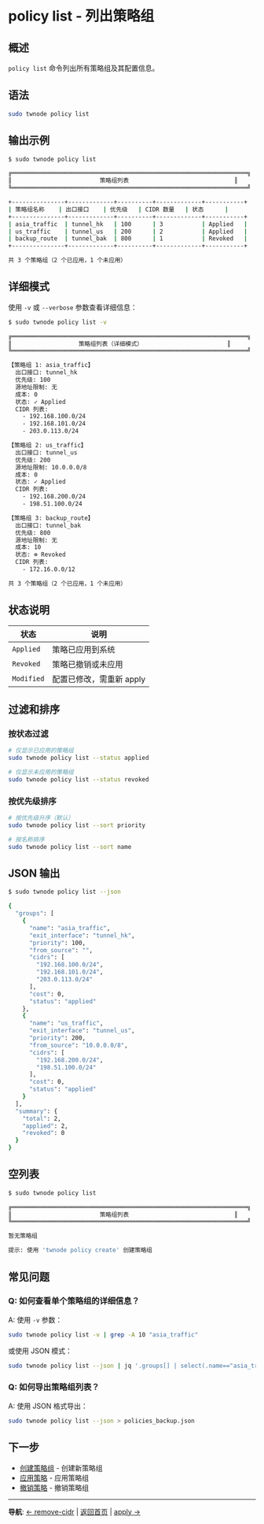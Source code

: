 # policy list - 列出策略组

## 概述

`policy list` 命令列出所有策略组及其配置信息。

## 语法

```bash
sudo twnode policy list
```

## 输出示例

```bash
$ sudo twnode policy list

╔═══════════════════════════════════════════════════════════════════╗
║                         策略组列表                              ║
╚═══════════════════════════════════════════════════════════════════╝

+---------------+-------------+----------+-------------+-----------+
| 策略组名称    | 出口接口    | 优先级   | CIDR 数量   | 状态      |
+---------------+-------------+----------+-------------+-----------+
| asia_traffic  | tunnel_hk   | 100      | 3           | Applied   |
| us_traffic    | tunnel_us   | 200      | 2           | Applied   |
| backup_route  | tunnel_bak  | 800      | 1           | Revoked   |
+---------------+-------------+----------+-------------+-----------+

共 3 个策略组（2 个已应用，1 个未应用）
```

## 详细模式

使用 `-v` 或 `--verbose` 参数查看详细信息：

```bash
$ sudo twnode policy list -v

╔═══════════════════════════════════════════════════════════════════╗
║                   策略组列表（详细模式）                        ║
╚═══════════════════════════════════════════════════════════════════╝

【策略组 1: asia_traffic】
  出口接口: tunnel_hk
  优先级: 100
  源地址限制: 无
  成本: 0
  状态: ✓ Applied
  CIDR 列表:
    - 192.168.100.0/24
    - 192.168.101.0/24
    - 203.0.113.0/24

【策略组 2: us_traffic】
  出口接口: tunnel_us
  优先级: 200
  源地址限制: 10.0.0.0/8
  成本: 0
  状态: ✓ Applied
  CIDR 列表:
    - 192.168.200.0/24
    - 198.51.100.0/24

【策略组 3: backup_route】
  出口接口: tunnel_bak
  优先级: 800
  源地址限制: 无
  成本: 10
  状态: ⊗ Revoked
  CIDR 列表:
    - 172.16.0.0/12

共 3 个策略组（2 个已应用，1 个未应用）
```

## 状态说明

| 状态 | 说明 |
|------|------|
| `Applied` | 策略已应用到系统 |
| `Revoked` | 策略已撤销或未应用 |
| `Modified` | 配置已修改，需重新 apply |

## 过滤和排序

### 按状态过滤

```bash
# 仅显示已应用的策略组
sudo twnode policy list --status applied

# 仅显示未应用的策略组
sudo twnode policy list --status revoked
```

### 按优先级排序

```bash
# 按优先级升序（默认）
sudo twnode policy list --sort priority

# 按名称排序
sudo twnode policy list --sort name
```

## JSON 输出

```bash
$ sudo twnode policy list --json

{
  "groups": [
    {
      "name": "asia_traffic",
      "exit_interface": "tunnel_hk",
      "priority": 100,
      "from_source": "",
      "cidrs": [
        "192.168.100.0/24",
        "192.168.101.0/24",
        "203.0.113.0/24"
      ],
      "cost": 0,
      "status": "applied"
    },
    {
      "name": "us_traffic",
      "exit_interface": "tunnel_us",
      "priority": 200,
      "from_source": "10.0.0.0/8",
      "cidrs": [
        "192.168.200.0/24",
        "198.51.100.0/24"
      ],
      "cost": 0,
      "status": "applied"
    }
  ],
  "summary": {
    "total": 2,
    "applied": 2,
    "revoked": 0
  }
}
```

## 空列表

```bash
$ sudo twnode policy list

╔═══════════════════════════════════════════════════════════════════╗
║                         策略组列表                              ║
╚═══════════════════════════════════════════════════════════════════╝

暂无策略组

提示: 使用 'twnode policy create' 创建策略组
```

## 常见问题

### Q: 如何查看单个策略组的详细信息？

A: 使用 `-v` 参数：

```bash
sudo twnode policy list -v | grep -A 10 "asia_traffic"
```

或使用 JSON 模式：

```bash
sudo twnode policy list --json | jq '.groups[] | select(.name=="asia_traffic")'
```

### Q: 如何导出策略组列表？

A: 使用 JSON 格式导出：

```bash
sudo twnode policy list --json > policies_backup.json
```

## 下一步

- [创建策略组](create.md) - 创建新策略组
- [应用策略](apply.md) - 应用策略组
- [撤销策略](revoke.md) - 撤销策略组

---

**导航**: [← remove-cidr](remove-cidr.md) | [返回首页](../../index.md) | [apply →](apply.md)

